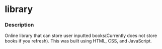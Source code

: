# library
### Description
Online library that can store user inputted books(Currently does not store books if you refresh). This was built using HTML, CSS, and JavaScript.
